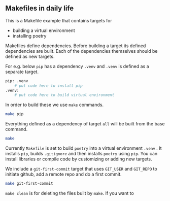 ## Makefiles in daily life

This is a Makefile example that contains targets for
- building a virtual environment
- installing poetry

Makefiles define dependencies. Before building a target its defined dependencies are built.
Each of the dependencies themselves should be defined as new targets.

For e.g. below `pip` has a dependency `.venv` and `.venv` is defined as a separate target.
```bash
pip: .venv
    # put code here to install pip
.venv: 
    # put code here to build virtual environment
```
In order to build these we use `make` commands.
```bash
make pip
```
Everything defined as a dependency of target `all`
will be built from the base command.
```bash 
make
```
Currently `Makefile` is set to build `poetry` into a virtual environment `.venv` .
It installs `pip`, builds `.gitignore` and then installs `poetry` using `pip`. 
You can install libraries or compile code by customizing or adding new targets. 

We include a `git-first-commit` target that uses `GIT_USER` and `GIT_REPO` to 
initiate github, add a remote repo and do a first commit.
```bash 
make git-first-commit
```

`make clean` is for deleting the files built by `make`. 
If you want to